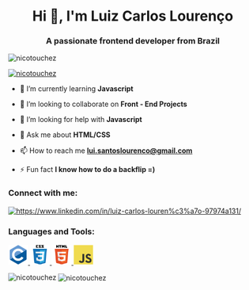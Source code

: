 <h1 align="center">Hi 👋, I'm Luiz Carlos Lourenço</h1>
<h3 align="center">A passionate frontend developer from Brazil</h3>

<p align="left"> <img src="https://komarev.com/ghpvc/?username=nicotouchez&label=Profile%20views&color=0e75b6&style=flat" alt="nicotouchez" /> </p>

<p align="left"> <a href="https://github.com/ryo-ma/github-profile-trophy"><img src="https://github-profile-trophy.vercel.app/?username=nicotouchez" alt="nicotouchez" /></a> </p>

- 🌱 I’m currently learning **Javascript**

- 👯 I’m looking to collaborate on **Front - End Projects**

- 🤝 I’m looking for help with **Javascript**

- 💬 Ask me about **HTML/CSS**

- 📫 How to reach me **lui.santoslourenco@gmail.com**

- ⚡ Fun fact **I know how to do a backflip =)**

<h3 align="left">Connect with me:</h3>
<p align="left">
<a href="https://www.linkedin.com/in/luiz-carlos-louren%c3%a7o-97974a131/" target="blank"><img align="center" src="https://raw.githubusercontent.com/rahuldkjain/github-profile-readme-generator/master/src/images/icons/Social/linked-in-alt.svg" alt="https://www.linkedin.com/in/luiz-carlos-louren%c3%a7o-97974a131/" height="30" width="40" /></a>
</p>

<h3 align="left">Languages and Tools:</h3>
<p align="left"> <a href="https://www.cprogramming.com/" target="_blank" rel="noreferrer"> <img src="https://raw.githubusercontent.com/devicons/devicon/master/icons/c/c-original.svg" alt="c" width="40" height="40"/> </a> <a href="https://www.w3schools.com/css/" target="_blank" rel="noreferrer"> <img src="https://raw.githubusercontent.com/devicons/devicon/master/icons/css3/css3-original-wordmark.svg" alt="css3" width="40" height="40"/> </a> <a href="https://www.w3.org/html/" target="_blank" rel="noreferrer"> <img src="https://raw.githubusercontent.com/devicons/devicon/master/icons/html5/html5-original-wordmark.svg" alt="html5" width="40" height="40"/> </a> <a href="https://developer.mozilla.org/en-US/docs/Web/JavaScript" target="_blank" rel="noreferrer"> <img src="https://raw.githubusercontent.com/devicons/devicon/master/icons/javascript/javascript-original.svg" alt="javascript" width="40" height="40"/> </a> </p>

<p><img align="left" src="https://github-readme-stats.vercel.app/api/top-langs?username=nicotouchez&show_icons=true&locale=en&layout=compact" alt="nicotouchez" /></p>

<p>&nbsp;<img align="center" src="https://github-readme-stats.vercel.app/api?username=nicotouchez&show_icons=true&locale=en" alt="nicotouchez" /></p>
